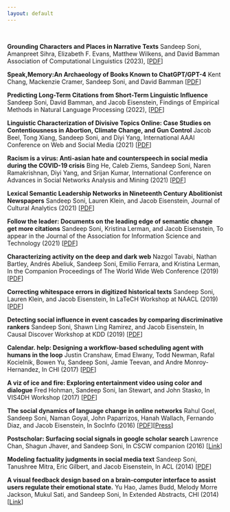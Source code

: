 ```yaml
---
layout: default
---
```


<br>

**Grounding Characters and Places in Narrative Texts**
Sandeep Soni, Amanpreet Sihra, Elizabeth F. Evans, Matthew Wilkens, and David Bamman
Association of Computational Linguistics (2023),
[[PDF](https://arxiv.org/pdf/2305.17561.pdf)]

**Speak,Memory:An Archaeology of Books Known to ChatGPT/GPT-4**
Kent Chang, Mackenzie Cramer, Sandeep Soni, and David Bamman
[[PDF](https://arxiv.org/abs/2305.00118)]

**Predicting Long-Term Citations from Short-Term Linguistic Influence**
Sandeep Soni, David Bamman, and Jacob Eisenstein,
Findings of Empirical Methods in Natural Language Processing (2022),
[[PDF](https://arxiv.org/pdf/2210.13628)]

**Linguistic Characterization of Divisive Topics Online: Case Studies on Contentiousness in Abortion, Climate Change, and Gun Control**
Jacob Beel, Tong Xiang, Sandeep Soni, and Diyi Yang,
International AAAI Conference on Web and Social Media (2021)
[[PDF](https://ojs.aaai.org/index.php/ICWSM/article/download/19270/19042)]

**Racism is a virus: Anti-asian hate and counterspeech in social media during the COVID-19 crisis**
Bing He, Caleb Ziems, Sandeep Soni, Naren Ramakrishnan, Diyi Yang, and Srijan Kumar,
International Conference on Advances in Social Networks Analysis and Mining (2021)
[[PDF](https://arxiv.org/pdf/2005.12423.pdf)]

**Lexical Semantic Leadership Networks in Nineteenth Century Abolitionist Newspapers**
Sandeep Soni, Lauren Klein, and Jacob Eisenstein,
Journal of Cultural Analytics (2021)
[[PDF](https://arxiv.org/pdf/2103.07538.pdf)]

**Follow the leader: Documents on the leading edge of semantic change get more citations**
Sandeep Soni, Kristina Lerman, and Jacob Eisenstein,
To appear in the Journal of the Association for Information Science and Technology (2021)
[[PDF](https://arxiv.org/pdf/1909.04189.pdf)]

**Characterizing activity on the deep and dark web**
Nazgol Tavabi, Nathan Bartley, Andrés Abeliuk, Sandeep Soni, Emilio Ferrara, and Kristina Lerman,
In the Companion Proceedings of The World Wide Web Conference (2019)
[[PDF](https://arxiv.org/pdf/1903.00156.pdf)]

**Correcting whitespace errors in digitized historical texts**
Sandeep Soni, Lauren Klein, and Jacob Eisenstein,
In LaTeCH Workshop at NAACL (2019)
[[PDF](https://www.aclweb.org/anthology/W19-2513.pdf)]

**Detecting social influence in event cascades by comparing discriminative rankers**
Sandeep Soni, Shawn Ling Ramirez, and Jacob Eisenstein,
In Causal Discover Workshop at KDD (2019)
[[PDF](http://proceedings.mlr.press/v104/soni19a/soni19a.pdf)]

**Calendar. help: Designing a workflow-based scheduling agent with humans in the loop**
Justin Cranshaw, Emad Elwany, Todd Newman, Rafal Kocielnik, Bowen Yu, Sandeep Soni, Jamie Teevan, and Andre Monroy-Hernandez,
In CHI (2017)
[[PDF](https://github.com/sandeepsoni/sandeepsoni.github.io/blob/master/resources/cranshaw-chi-2017.pdf)]

**A viz of ice and fire: Exploring entertainment video using color and dialogue**
Fred Hohman, Sandeep Soni, Ian Stewart, and John Stasko,
In VIS4DH Workshop (2017)
[[PDF](https://www.cc.gatech.edu/~stasko/papers/vis4dh17-thrones.pdf)]

**The social dynamics of language change in online networks**
Rahul Goel, Sandeep Soni, Naman Goyal, John Paparrizos, Hanah Wallach, Fernando Diaz, and Jacob Eisenstein,
In SocInfo (2016)
[[PDF](https://arxiv.org/pdf/1609.02075.pdf)][[Press](https://gretchenmcculloch.com/book/)]

**Postscholar: Surfacing social signals in google scholar search**
Lawrence Chan, Shagun Jhaver, and Sandeep Soni,
In CSCW companion (2016)
[[Link](https://dl.acm.org/doi/abs/10.1145/2818052.2874314)]

**Modeling factuality judgments in social media text**
Sandeep Soni, Tanushree Mitra, Eric Gilbert, and Jacob Eisenstein,
In ACL (2014)
[[PDF](https://www.aclweb.org/anthology/P14-2068.pdf)]

**A visual feedback design based on a brain-computer interface to assist users regulate their emotional state.**
Yu Hao, James Budd, Melody Morre Jackson, Mukul Sati, and Sandeep Soni,
In Extended Abstracts, CHI (2014)
[[Link](https://dl.acm.org/doi/abs/10.1145/2559206.2581132)]

<br><br>
